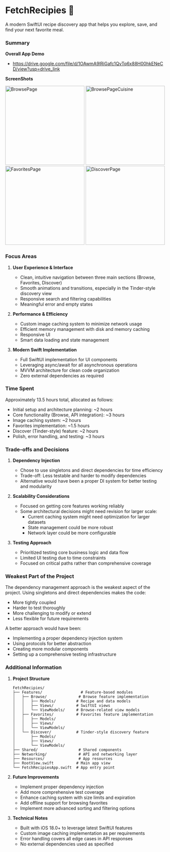 # FetchRecipies 🍳

A modern SwiftUI recipe discovery app that helps you explore, save, and find your next favorite meal.

### Summary

**Overall App Demo**
- https://drive.google.com/file/d/1OAwmA9lRiGafc1QvTq6x88H00hkENeCD/view?usp=drive_link

**ScreenShots**
<p>
  <img src="https://github.com/user-attachments/assets/364e5734-180f-4a85-a52c-24592d46048b" alt="BrowsePage" width="250" />
  <img src="https://github.com/user-attachments/assets/e8e6bbd3-e9e3-4de7-adba-6cf9dd6cde13" alt="BrowsePageCuisine" width="250" />
  <img src="https://github.com/user-attachments/assets/97791b22-9797-4cd6-a4af-920b36168b85" alt="FavoritesPage" width="250" />
  <img src="https://github.com/user-attachments/assets/9635fc32-ccfe-4f4d-893a-36ceaf6c5f3b" alt="DiscoverPage" width="250" />
</p>

### Focus Areas

1. **User Experience & Interface**
   - Clean, intuitive navigation between three main sections (Browse, Favorites, Discover)
   - Smooth animations and transitions, especially in the Tinder-style discovery view
   - Responsive search and filtering capabilities
   - Meaningful error and empty states

2. **Performance & Efficiency**
   - Custom image caching system to minimize network usage
   - Efficient memory management with disk and memory caching
   - Responsive UI
   - Smart data loading and state management

3. **Modern Swift Implementation**
   - Full SwiftUI implementation for UI components
   - Leveraging async/await for all asynchronous operations
   - MVVM architecture for clean code organization
   - Zero external dependencies as required

### Time Spent

Approximately 13.5 hours total, allocated as follows:

- Initial setup and architecture planning: ~2 hours
- Core functionality (Browse, API integration): ~3 hours
- Image caching system: ~2 hours
- Favorites implementation: ~1.5 hours
- Discover (Tinder-style) feature: ~2 hours
- Polish, error handling, and testing: ~3 hours

### Trade-offs and Decisions

1. **Dependency Injection**
   - Chose to use singletons and direct dependencies for time efficiency
   - Trade-off: Less testable and harder to modify dependencies
   - Alternative would have been a proper DI system for better testing and modularity

2. **Scalability Considerations**
   - Focused on getting core features working reliably
   - Some architectural decisions might need revision for larger scale:
     - Current caching system might need optimization for larger datasets
     - State management could be more robust
     - Network layer could be more configurable

3. **Testing Approach**
   - Prioritized testing core business logic and data flow
   - Limited UI testing due to time constraints
   - Focused on critical paths rather than comprehensive coverage

### Weakest Part of the Project

The dependency management approach is the weakest aspect of the project. Using singletons and direct dependencies makes the code:
- More tightly coupled
- Harder to test thoroughly
- More challenging to modify or extend
- Less flexible for future requirements

A better approach would have been:
- Implementing a proper dependency injection system
- Using protocols for better abstraction
- Creating more modular components
- Setting up a comprehensive testing infrastructure

### Additional Information

1. **Project Structure**
   ```
   FetchRecipies/
   ├── Features/                 # Feature-based modules
   │   ├── Browse/              # Browse feature implementation
   │   │   ├── Models/         # Recipe and data models
   │   │   ├── Views/          # SwiftUI views
   │   │   └── ViewModels/     # Browse-related view models
   │   ├── Favorites/          # Favorites feature implementation
   │   │   ├── Models/
   │   │   ├── Views/
   │   │   └── ViewModels/
   │   └── Discover/           # Tinder-style discovery feature
   │       ├── Models/
   │       ├── Views/
   │       └── ViewModels/
   ├── Shared/                  # Shared components
   ├── Networking/              # API and networking layer
   ├── Resources/               # App resources
   ├── RootView.swift          # Main app view
   └── FetchRecipiesApp.swift  # App entry point
   ```

2. **Future Improvements**
   - Implement proper dependency injection
   - Add more comprehensive test coverage
   - Enhance caching system with size limits and expiration
   - Add offline support for browsing favorites
   - Implement more advanced sorting and filtering options

3. **Technical Notes**
   - Built with iOS 18.0+ to leverage latest SwiftUI features
   - Custom image caching implementation as per requirements
   - Error handling covers all edge cases in API responses
   - No external dependencies used as specified
